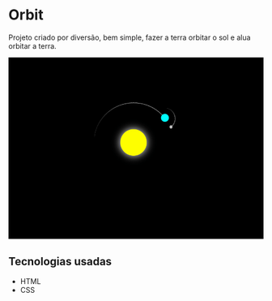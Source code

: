 # Orbit

Projeto criado por diversão, bem simple, fazer a terra orbitar o sol e alua orbitar a terra.  

<img src="./src/images/orbit.gif" alt ="orbit-gif" >

## Tecnologias usadas

 - HTML
 - CSS
